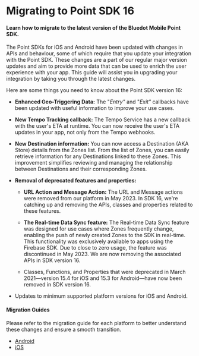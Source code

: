 # Migrating to Point SDK 16

#### Learn how to migrate to the latest version of the Bluedot Mobile Point SDK.

The Point SDKs for iOS and Android have been updated with changes in APIs and behaviour, some of which require that you update your integration with the Point SDK. These changes are a part of our regular major version updates and aim to provide more data that can be used to enrich the user experience with your app. This guide will assist you in upgrading your integration by taking you through the latest changes.

Here are some things you need to know about the Point SDK version 16:

- **Enhanced Geo-Triggering Data:** The "*Entry"* and "*Exit"* callbacks have been updated with useful information to improve your use cases.

- **New Tempo Tracking callback:** The Tempo Service has a new callback with the user's ETA at runtime. You can now receive the user's ETA updates in your app, not only from the Tempo webhooks.

- **New Destination information:** You can now access a Destination (AKA Store) details from the Zones list. From the list of Zones, you can easily retrieve information for any Destinations linked to these Zones. This improvement simplifies reviewing and managing the relationship between Destinations and their corresponding Zones.

- **Removal of deprecated features and properties:**
    - **URL Action and Message Action:** The URL and Message actions were removed from our platform in May 2023. In SDK 16, we're catching up and removing the APIs, classes and properties related to these features.

    - **The Real-time Data Sync feature:** The Real-time Data Sync feature was designed for use cases where Zones frequently change, enabling the push of newly created Zones to the SDK in real-time. This functionality was exclusively available to apps using the Firebase SDK. Due to close to zero usage, the feature was discontinued in May 2023. We are now removing the associated APIs in SDK version 16.
    
    - Classes, Functions, and Properties that were deprecated in March 2021—version 15.4 for iOS and 15.3 for Android—have now been removed in SDK version 16.

- Updates to minimum supported platform versions for iOS and Android.

#### Migration Guides
Please refer to the migration guide for each platform to better understand these changes and ensure a smooth transition.
- [Android](../Point%20SDK/Android/Migration%20Guides/Migration%20guide%20to%20SDK%2016%20for%20Android.md)
- [iOS](../Point%20SDK/iOS/Migration%20Guides/)